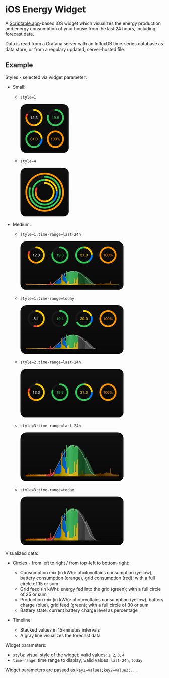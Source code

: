 # iOS Energy Widget

A [Scriptable.app](https://scriptable.app)-based iOS widget which visualizes the energy production and energy consumption of your house from the last 24 hours, including forecast data.

Data is read from a Grafana server with an InfluxDB time-series database as data store, or from a regulary updated, server-hosted file.

## Example

Styles - selected via widget parameter:

- Small:

  - `style=1`

    ![](readme-assets/example-small-1.png)

  - `style=4`

    ![](readme-assets/example-small-4.png)

- Medium:

  - `style=1;time-range=last-24h`

    ![](readme-assets/example-medium-1.png)

  - `style=1;time-range=today`

    ![](readme-assets/example-medium-1t.png)

  - `style=2;time-range=last-24h`

    ![](readme-assets/example-medium-2.png)

  - `style=3;time-range=last-24h`

    ![](readme-assets/example-medium-3.png)

  - `style=3;time-range=today`

    ![](readme-assets/example-medium-3t.png)

Visualized data:

- Circles - from left to right / from top-left to bottom-right:
  - Consumption mix (in kWh): photovoltaics consumption (yellow), battery consumption (orange), grid consumption (red); with a full circle of 15 or sum
  - Grid feed (in kWh): energy fed into the grid (green); with a full circle of 25 or sum
  - Production mix (in kWh): photovoltaics consumption (yellow), battery charge (blue), grid feed (green); with a full circle of 30 or sum
  - Battery state: current battery charge level as percentage
 
 - Timeline:
   - Stacked values in 15-minutes intervals
   - A gray line visualizes the forecast data

Widget parameters:

* `style`: visual style of the widget; valid values: `1`, `2`, `3`, `4`
* `time-range`: time range to display; valid values: `last-24h`, `today`

Widget parameters are passed as `key1=value1;key2=value2;...`.

